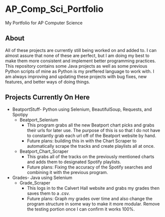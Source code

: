 # AP_Comp_Sci_Portfolio
My Portfolio for AP Computer Science
## About 
All of these projects are currently still being worked on and added to. I can almost assure that none of these are perfect, but I am doing my best to make them more consistent and implement better programming practices. This repository contains some Java projects as well as some previous Python scripts of mine as Python is my preffered language to work with. I am always improving and updating these projects with bug fixes, new features, and better ways of doing things.
## Projects Currently On Here
* BeatportStuff- Python using Selenium, BeautifulSoup, Requests, and Spotipy
  * Beatport_Selenium
     * This program grabs all the new Beatport chart picks and grabs their urls for later use. The purpose of this is so that I do not have to constantly grab each url off of the Beatport website by hand. 
    * Future plans: building this in with the Chart Scraper to automatically scrape the tracks and create playlists all at once.
  * Beatport_Chart_Scraper 
    * This grabs all of the tracks on the previously mentioned charts and adds them to designated Spotify playlists.     
    * Future plans: Fixing the accuracy of the Spotify searches and combining it with the previous program.
* Grades- Java using Selenium 
  * Grade_Scraper
    * This logs in to the Calvert Hall website and grabs my grades then saves them to a .csv.
    * Future plans: Graph my grades over time and also change the program structure in some way to make it more modular. Remove the testing portion once I can confirm it works 100%.
